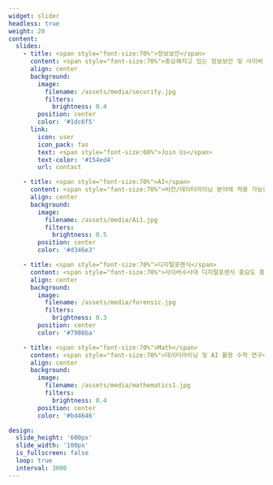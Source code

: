 ```yaml
---
widget: slider
headless: true
weight: 20
content:
  slides:
    - title: <span style="font-size:70%">정보보안</span>
      content: <span style="font-size:70%">중요해지고 있는 정보보안 및 사이버 보안</span>
      align: center
      background:
        image:
          filename: /assets/media/security.jpg
          filters:
            brightness: 0.4
        position: center
        color: '#1dc6f5'
      link:
        icon: user
        icon_pack: fas
        text: <span style="font-size:60%">Join Us</span>
        text-color: '#154ed4'
        url: contact

    - title: <span style="font-size:70%">AI</span>
      content: <span style="font-size:70%">비전/데이터마이닝 분야에 적용 가능한 AI 기술 개발</span>
      align: center
      background:
        image:
          filename: /assets/media/Ai1.jpg
          filters:
            brightness: 0.5
        position: center
        color: '#d346e3'

    - title: <span style="font-size:70%">디지털포렌식</span>
      content: <span style="font-size:70%">사이버수사대 디지털포렌식 중요도 증가</span>
      align: center
      background:
        image:
          filename: /assets/media/forensic.jpg
          filters:
            brightness: 0.3
        position: center
        color: '#7986ba'

    - title: <span style="font-size:70%">Math</span>
      content: <span style="font-size:70%">데이터마이닝 및 AI 활용 수학 연구</span>
      align: center
      background:
        image:
          filename: /assets/media/mathematics1.jpg
          filters:
            brightness: 0.4
        position: center
        color: '#bd4646'

design:
  slide_height: '600px'
  slide_width: '100px'
  is_fullscreen: false
  loop: true
  interval: 3000
---
```



